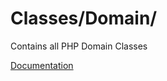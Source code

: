 # Classes/Domain/

Contains all PHP Domain Classes

[Documentation](https://docs.typo3.org/m/typo3/reference-coreapi/12.4/en-us/ExtensionArchitecture/Extbase/Reference/Domain/Index.html)
